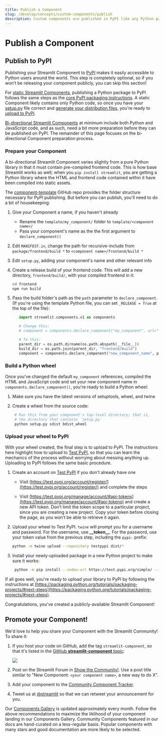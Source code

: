 ```yaml
---
title: Publish a Component
slug: /develop/concepts/custom-components/publish
description: Custom components are published in PyPI like any Python package.
---
```


# Publish a Component

## Publish to PyPI

Publishing your Streamlit Component to [PyPI](https://pypi.org/) makes it easily accessible to Python users around the world. This step is completely optional, so if you won’t be releasing your component publicly, you can skip this section!

<Note>

For [static Streamlit Components](/develop/concepts/custom-components/intro#create-a-static-component), publishing a Python package to PyPI follows the same steps as the
[core PyPI packaging instructions](https://packaging.python.org/tutorials/packaging-projects/). A static Component likely contains only Python code, so once you have your
[setup.py](https://packaging.python.org/tutorials/packaging-projects/#creating-setup-py) file correct and
[generate your distribution files](https://packaging.python.org/tutorials/packaging-projects/#generating-distribution-archives), you're ready to
[upload to PyPI](https://packaging.python.org/tutorials/packaging-projects/#uploading-the-distribution-archives).

[Bi-directional Streamlit Components](/develop/concepts/custom-components/intro#create-a-bi-directional-component) at minimum include both Python and JavaScript code, and as such, need a bit more preparation before they can be published on PyPI. The remainder of this page focuses on the bi-directional Component preparation process.

</Note>

### Prepare your Component

A bi-directional Streamlit Component varies slightly from a pure Python library in that it must contain pre-compiled frontend code. This is how base Streamlit works as well; when you `pip install streamlit`, you are getting a Python library where the HTML and frontend code contained within it have been compiled into static assets.

The [component-template](https://github.com/streamlit/component-template) GitHub repo provides the folder structure necessary for PyPI publishing. But before you can publish, you'll need to do a bit of housekeeping:

1. Give your Component a name, if you haven't already
   - Rename the `template/my_component/` folder to `template/<component name>/`
   - Pass your component's name as the the first argument to `declare_component()`
2. Edit `MANIFEST.in`, change the path for recursive-include from `package/frontend/build *` to `<component name>/frontend/build *`
3. Edit `setup.py`, adding your component's name and other relevant info
4. Create a release build of your frontend code. This will add a new directory, `frontend/build/`, with your compiled frontend in it:

   ```bash
   cd frontend
   npm run build
   ```

5. Pass the build folder's path as the `path` parameter to `declare_component`. (If you're using the template Python file, you can set `_RELEASE = True` at the top of the file):

   ```python
      import streamlit.components.v1 as components

      # Change this:
      # component = components.declare_component("my_component", url="http://localhost:3001")

      # To this:
      parent_dir = os.path.dirname(os.path.abspath(__file__))
      build_dir = os.path.join(parent_dir, "frontend/build")
      component = components.declare_component("new_component_name", path=build_dir)
   ```

### Build a Python wheel

Once you've changed the default `my_component` references, compiled the HTML and JavaScript code and set your new component name in `components.declare_component()`, you're ready to build a Python wheel:

1. Make sure you have the latest versions of setuptools, wheel, and twine

2. Create a wheel from the source code:

   ```bash
    # Run this from your component's top-level directory; that is,
    # the directory that contains `setup.py`
    python setup.py sdist bdist_wheel
   ```

### Upload your wheel to PyPI

With your wheel created, the final step is to upload to PyPI. The instructions here highlight how to upload to [Test PyPI](https://test.pypi.org/), so that you can learn the mechanics of the process without worrying about messing anything up. Uploading to PyPI follows the same basic procedure.

1. Create an account on [Test PyPI](https://test.pypi.org/) if you don't already have one

   - Visit [https://test.pypi.org/account/register/](https://test.pypi.org/account/register/) and complete the steps

   - Visit [https://test.pypi.org/manage/account/#api-tokens](https://test.pypi.org/manage/account/#api-tokens) and create a new API token. Don’t limit the token scope to a particular project, since you are creating a new project. Copy your token before closing the page, as you won’t be able to retrieve it again.

2. Upload your wheel to Test PyPI. `twine` will prompt you for a username and password. For the username, use **\_\_token\_\_**. For the password, use your token value from the previous step, including the `pypi-` prefix:

   ```bash
   python -m twine upload --repository testpypi dist/*
   ```

3. Install your newly-uploaded package in a new Python project to make sure it works:

   ```bash
    python -m pip install --index-url https://test.pypi.org/simple/ --no-deps example-pkg-YOUR-USERNAME-HERE
   ```

If all goes well, you're ready to upload your library to PyPI by following the instructions at [https://packaging.python.org/tutorials/packaging-projects/#next-steps](https://packaging.python.org/tutorials/packaging-projects/#next-steps).

Congratulations, you've created a publicly-available Streamlit Component!

## Promote your Component!

We'd love to help you share your Component with the Streamlit Community! To share it:

1. If you host your code on GitHub, add the tag `streamlit-component`, so that it's listed in the [GitHub **streamlit-component** topic](https://github.com/topics/streamlit-component):

   <Image caption="Add the streamlit-component tag to your GitHub repo" src="/images/component-tag.gif" />

2. Post on the Streamlit Forum in [Show the Community!](https://discuss.streamlit.io/c/streamlit-examples/9). Use a post title similar to "New Component: `<your component name>`, a new way to do X".
3. Add your component to the [Community Component Tracker](https://discuss.streamlit.io/t/streamlit-components-community-tracker/4634).
4. Tweet us at [@streamlit](https://twitter.com/streamlit) so that we can retweet your announcement for you.

Our [Components Gallery](https://streamlit.io/components) is updated approximately every month. Follow the above recommendations to maximize the liklihood of your component landing in our Components Gallery. Community Components featured in our docs are hand-curated on a less-regular basis. Popular components with many stars and good documentation are more likely to be selected.
